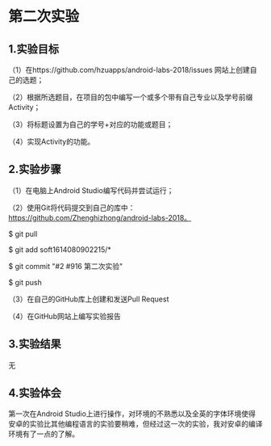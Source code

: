 # 第二次实验
## 1.实验目标
（1）在https://github.com/hzuapps/android-labs-2018/issues 网站上创建自己的选题；

（2）根据所选题目，在项目的包中编写一个或多个带有自己专业以及学号前缀Activity；

（3）将标题设置为自己的学号+对应的功能或题目；

（4）实现Activity的功能。

## 2.实验步骤
（1）在电脑上Android Studio编写代码并尝试运行；

（2）使用Git将代码提交到自己的库中：https://github.com/Zhenghizhong/android-labs-2018。

$ git pull

$ git add soft1614080902215/*

$ git commit "#2 #916 第二次实验"

$ git push

（3）在自己的GitHub库上创建和发送Pull Request

（4）在GitHub网站上编写实验报告

## 3.实验结果
无

## 4.实验体会
第一次在Android Studio上进行操作，对环境的不熟悉以及全英的字体环境使得安卓的实验比其他编程语言的实验要稍难，但经过这一次的实验，我对安卓的编译环境有了一点的了解。
